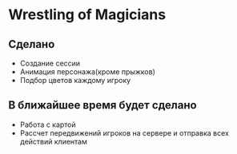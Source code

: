 # Wrestling of Magicians
## Сделано
* Создание сессии
* Анимация персонажа(кроме прыжков)
* Подбор цветов каждому игроку


## В ближайшее время будет сделано
* Работа с картой
* Рассчет передвижений игроков на сервере и отправка всех действий клиентам
